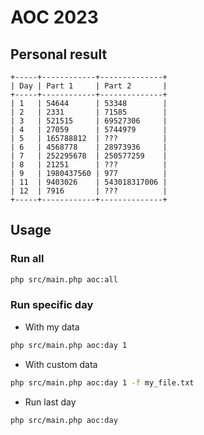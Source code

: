 # AOC 2023
## Personal result
```
+-----+------------+--------------+
| Day | Part 1     | Part 2       |
+-----+------------+--------------+
| 1   | 54644      | 53348        |
| 2   | 2331       | 71585        |
| 3   | 521515     | 69527306     |
| 4   | 27059      | 5744979      |
| 5   | 165788812  | ???          |
| 6   | 4568778    | 28973936     |
| 7   | 252295678  | 250577259    |
| 8   | 21251      | ???          |
| 9   | 1980437560 | 977          |
| 11  | 9403026    | 543018317006 |
| 12  | 7916       | ???          |
+-----+------------+--------------+
```

## Usage
### Run all
```sh
php src/main.php aoc:all
```
### Run specific day
- With my data
```sh
php src/main.php aoc:day 1
```
- With custom data
```sh
php src/main.php aoc:day 1 -f my_file.txt
```
- Run last day
```sh
php src/main.php aoc:day
```